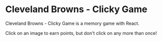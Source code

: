 # Cleveland Browns - Clicky Game

Cleveland Browns - Clicky Game is a memory game with React.

Click on an image to earn points, but don't click on any more than once!
